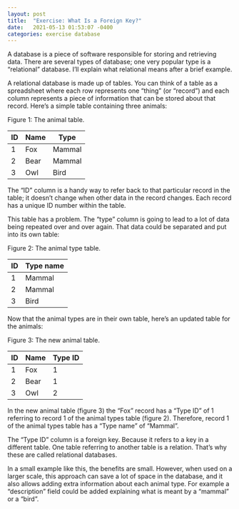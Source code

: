 ```yaml
---
layout: post
title:  "Exercise: What Is a Foreign Key?"
date:   2021-05-13 01:53:07 -0400
categories: exercise database
---
```

A database is a piece of software responsible for storing and retrieving data. There are several types of database; one very popular type is a “relational” database. I’ll explain what relational means after a brief example.

A relational database is made up of tables. You can think of a table as a spreadsheet where each row represents one “thing” (or “record”) and each column represents a piece of information that can be stored about that record. Here’s a simple table containing three animals:

Figure 1: The animal table.

| ID | Name | Type   |
|----|------|--------|
| 1  | Fox  | Mammal |
| 2  | Bear | Mammal |
| 3  | Owl  | Bird   |

The “ID” column is a handy way to refer back to that particular record in the table; it doesn’t change when other data in the record changes. Each record has a unique ID number within the table.

This table has a problem. The “type” column is going to lead to a lot of data being repeated over and over again. That data could be separated and put into its own table:

Figure 2: The animal type table.

| ID | Type name |
|----|-----------|
| 1  | Mammal    |
| 2  | Mammal    |
| 3  | Bird      |

Now that the animal types are in their own table, here’s an updated table for the animals:

Figure 3: The new animal table.

| ID | Name | Type ID |
|----|------|---------|
| 1  | Fox  | 1       |
| 2  | Bear | 1       |
| 3  | Owl  | 2       |

In the new animal table (figure 3) the “Fox” record has a “Type ID” of 1 referring to record 1 of the animal types table (figure 2). Therefore, record 1 of the animal types table has a “Type name” of “Mammal”.

The “Type ID” column is a foreign key. Because it refers to a key in a different table. One table referring to another table is a relation. That’s why these are called relational databases.

In a small example like this, the benefits are small. However, when used on a larger scale, this approach can save a lot of space in the database, and it also allows adding extra information about each animal type. For example a “description” field could be added explaining what is meant by a “mammal” or a “bird”.
